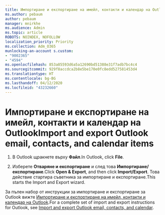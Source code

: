 ```yaml
---
title: Импортиране и експортиране на имейл, контакти и календар на Outlook
ms.author: pebaum
author: pebaum
manager: mnirkhe
ms.audience: Admin
ms.topic: article
ROBOTS: NOINDEX, NOFOLLOW
localization_priority: Priority
ms.collection: Adm_O365
munlocking-an-account s.custom:
- "9002365"
- "4594"
ms.openlocfilehash: 853a85593d6a5a12690bd51388e31f7adb7bc4c4
ms.sourcegitcommit: 929f8accdca2b8e5be170e0fc8edd527581453d4
ms.translationtype: HT
ms.contentlocale: bg-BG
ms.lasthandoff: 04/12/2020
ms.locfileid: "43232660"
---
```

# <a name="import-and-export-outlook-email-contacts-and-calendar-items"></a><span data-ttu-id="63a84-102">Импортиране и експортиране на имейл, контакти и календар на Outlook</span><span class="sxs-lookup"><span data-stu-id="63a84-102">Import and export Outlook email, contacts, and calendar items</span></span>

1. <span data-ttu-id="63a84-103">В Outlook щракнете върху **Файл**.</span><span class="sxs-lookup"><span data-stu-id="63a84-103">In Outlook, click **File**.</span></span>

2. <span data-ttu-id="63a84-104">Изберете **Отваряне и експортиране** и след това **Импортиране/експортиране**.</span><span class="sxs-lookup"><span data-stu-id="63a84-104">Click **Open & Export**, and then click **Import/Export**.</span></span> <span data-ttu-id="63a84-105">Това действие стартира съветника за импортиране и експортиране.</span><span class="sxs-lookup"><span data-stu-id="63a84-105">This starts the Import and Export wizard.</span></span>

<span data-ttu-id="63a84-106">За пълен набор от инструкции за импортиране и експортиране за Outlook вижте [Импортиране и експортиране на имейл, контакти и календар на Outlook](https://support.office.com/article/import-and-export-outlook-email-contacts-and-calendar-92577192-3881-4502-b79d-c3bbada6c8ef).</span><span class="sxs-lookup"><span data-stu-id="63a84-106">For a complete set of import and export instructions for Outlook, see [Import and export Outlook email, contacts, and calendar](https://support.office.com/article/import-and-export-outlook-email-contacts-and-calendar-92577192-3881-4502-b79d-c3bbada6c8ef).</span></span>

